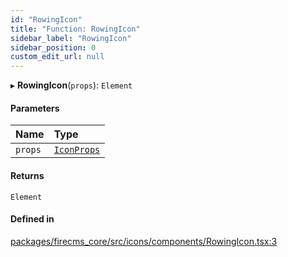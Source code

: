 ```yaml
---
id: "RowingIcon"
title: "Function: RowingIcon"
sidebar_label: "RowingIcon"
sidebar_position: 0
custom_edit_url: null
---
```


▸ **RowingIcon**(`props`): `Element`

#### Parameters

| Name | Type |
| :------ | :------ |
| `props` | [`IconProps`](../types/IconProps.md) |

#### Returns

`Element`

#### Defined in

[packages/firecms_core/src/icons/components/RowingIcon.tsx:3](https://github.com/FireCMSco/firecms/blob/d45f3739/packages/firecms_core/src/icons/components/RowingIcon.tsx#L3)
